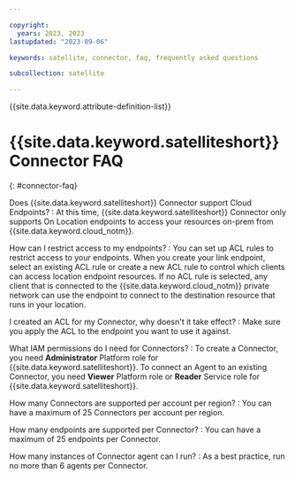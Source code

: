 ```yaml
---

copyright:
  years: 2023, 2023
lastupdated: "2023-09-06"

keywords: satellite, connector, faq, frequently asked questions

subcollection: satellite

---
```


{{site.data.keyword.attribute-definition-list}}


# {{site.data.keyword.satelliteshort}} Connector FAQ
{: #connector-faq}

Does {{site.data.keyword.satelliteshort}} Connector support Cloud Endpoints?
:   At this time, {{site.data.keyword.satelliteshort}} Connector only supports On Location endpoints to access your resources on-prem from {{site.data.keyword.cloud_notm}}.
  
How can I restrict access to my endpoints?
:   You can set up ACL rules to restrict access to your endpoints. When you create your link endpoint, select an existing ACL rule or create a new ACL rule to control which clients can access location endpoint resources. If no ACL rule is selected, any client that is connected to the {{site.data.keyword.cloud_notm}} private network can use the endpoint to connect to the destination resource that runs in your location.
  
I created an ACL for my Connector, why doesn't it take effect?
:   Make sure you apply the ACL to the endpoint you want to use it against. 
  
What IAM permissions do I need for Connectors?
:   To create a Connector, you need **Administrator** Platform role for {{site.data.keyword.satelliteshort}}. To connect an Agent to an existing Connector, you need **Viewer** Platform role or **Reader** Service role for {{site.data.keyword.satelliteshort}}.

How many Connectors are supported per account per region?
:   You can have a maximum of 25 Connectors per account per region.

How many endpoints are supported per Connector?
:   You can have a maximum of 25 endpoints per Connector.

How many instances of Connector agent can I run?
:   As a best practice, run no more than 6 agents per Connector.


